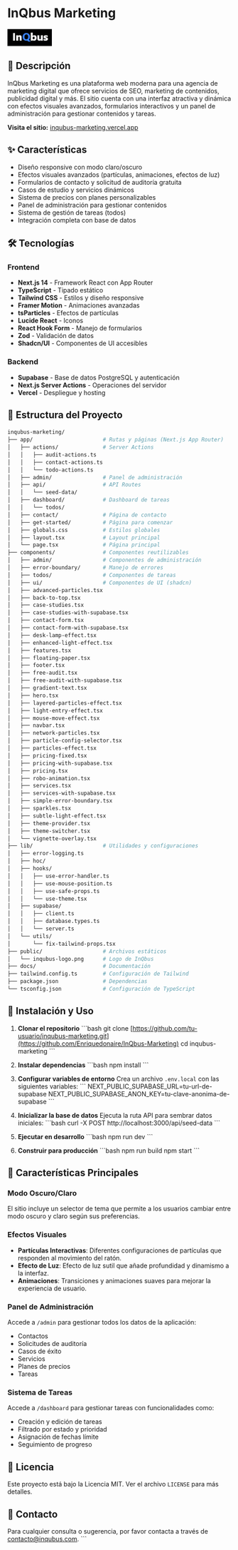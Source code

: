 # InQbus Marketing

<img src="public/inqubus-logo.png" alt="InQbus Marketing" width="100"/>

## 🚀 Descripción

InQbus Marketing es una plataforma web moderna para una agencia de marketing digital que ofrece servicios de SEO, marketing de contenidos, publicidad digital y más. El sitio cuenta con una interfaz atractiva y dinámica con efectos visuales avanzados, formularios interactivos y un panel de administración para gestionar contenidos y tareas.

**Visita el sitio:** [inqubus-marketing.vercel.app](https://inqbus.vercel.app)

## ✨ Características

- Diseño responsive con modo claro/oscuro
- Efectos visuales avanzados (partículas, animaciones, efectos de luz)
- Formularios de contacto y solicitud de auditoría gratuita
- Casos de estudio y servicios dinámicos
- Sistema de precios con planes personalizables
- Panel de administración para gestionar contenidos
- Sistema de gestión de tareas (todos)
- Integración completa con base de datos

## 🛠️ Tecnologías

### Frontend
- **Next.js 14** - Framework React con App Router
- **TypeScript** - Tipado estático
- **Tailwind CSS** - Estilos y diseño responsive
- **Framer Motion** - Animaciones avanzadas
- **tsParticles** - Efectos de partículas
- **Lucide React** - Iconos
- **React Hook Form** - Manejo de formularios
- **Zod** - Validación de datos
- **Shadcn/UI** - Componentes de UI accesibles

### Backend
- **Supabase** - Base de datos PostgreSQL y autenticación
- **Next.js Server Actions** - Operaciones del servidor
- **Vercel** - Despliegue y hosting

## 📁 Estructura del Proyecto

```bash
inqubus-marketing/
├── app/                      # Rutas y páginas (Next.js App Router)
│   ├── actions/              # Server Actions
│   │   ├── audit-actions.ts
│   │   ├── contact-actions.ts
│   │   └── todo-actions.ts
│   ├── admin/                # Panel de administración
│   ├── api/                  # API Routes
│   │   └── seed-data/
│   ├── dashboard/            # Dashboard de tareas
│   │   └── todos/
│   ├── contact/              # Página de contacto
│   ├── get-started/          # Página para comenzar
│   ├── globals.css           # Estilos globales
│   ├── layout.tsx            # Layout principal
│   └── page.tsx              # Página principal
├── components/               # Componentes reutilizables
│   ├── admin/                # Componentes de administración
│   ├── error-boundary/       # Manejo de errores
│   ├── todos/                # Componentes de tareas
│   ├── ui/                   # Componentes de UI (shadcn)
│   ├── advanced-particles.tsx
│   ├── back-to-top.tsx
│   ├── case-studies.tsx
│   ├── case-studies-with-supabase.tsx
│   ├── contact-form.tsx
│   ├── contact-form-with-supabase.tsx
│   ├── desk-lamp-effect.tsx
│   ├── enhanced-light-effect.tsx
│   ├── features.tsx
│   ├── floating-paper.tsx
│   ├── footer.tsx
│   ├── free-audit.tsx
│   ├── free-audit-with-supabase.tsx
│   ├── gradient-text.tsx
│   ├── hero.tsx
│   ├── layered-particles-effect.tsx
│   ├── light-entry-effect.tsx
│   ├── mouse-move-effect.tsx
│   ├── navbar.tsx
│   ├── network-particles.tsx
│   ├── particle-config-selector.tsx
│   ├── particles-effect.tsx
│   ├── pricing-fixed.tsx
│   ├── pricing-with-supabase.tsx
│   ├── pricing.tsx
│   ├── robo-animation.tsx
│   ├── services.tsx
│   ├── services-with-supabase.tsx
│   ├── simple-error-boundary.tsx
│   ├── sparkles.tsx
│   ├── subtle-light-effect.tsx
│   ├── theme-provider.tsx
│   ├── theme-switcher.tsx
│   └── vignette-overlay.tsx
├── lib/                      # Utilidades y configuraciones
│   ├── error-logging.ts
│   ├── hoc/
│   ├── hooks/
│   │   ├── use-error-handler.ts
│   │   ├── use-mouse-position.ts
│   │   ├── use-safe-props.ts
│   │   └── use-theme.tsx
│   ├── supabase/
│   │   ├── client.ts
│   │   ├── database.types.ts
│   │   └── server.ts
│   └── utils/
│       └── fix-tailwind-props.tsx
├── public/                   # Archivos estáticos
│   └── inqubus-logo.png      # Logo de InQbus
├── docs/                     # Documentación
├── tailwind.config.ts        # Configuración de Tailwind
├── package.json              # Dependencias
└── tsconfig.json             # Configuración de TypeScript
```


## 🔧 Instalación y Uso

1. **Clonar el repositorio**
\`\`\`bash
git clone [https://github.com/tu-usuario/inqubus-marketing.git](https://github.com/Enriquedonaire/InQbus-Marketing)
cd inqubus-marketing
\`\`\`

2. **Instalar dependencias**
\`\`\`bash
npm install
\`\`\`

3. **Configurar variables de entorno**
Crea un archivo `.env.local` con las siguientes variables:
\`\`\`
NEXT_PUBLIC_SUPABASE_URL=tu-url-de-supabase
NEXT_PUBLIC_SUPABASE_ANON_KEY=tu-clave-anonima-de-supabase
\`\`\`

4. **Inicializar la base de datos**
Ejecuta la ruta API para sembrar datos iniciales:
\`\`\`bash
curl -X POST http://localhost:3000/api/seed-data
\`\`\`

5. **Ejecutar en desarrollo**
\`\`\`bash
npm run dev
\`\`\`

6. **Construir para producción**
\`\`\`bash
npm run build
npm start
\`\`\`

## 🧩 Características Principales

### Modo Oscuro/Claro
El sitio incluye un selector de tema que permite a los usuarios cambiar entre modo oscuro y claro según sus preferencias.

### Efectos Visuales
- **Partículas Interactivas**: Diferentes configuraciones de partículas que responden al movimiento del ratón.
- **Efecto de Luz**: Efecto de luz sutil que añade profundidad y dinamismo a la interfaz.
- **Animaciones**: Transiciones y animaciones suaves para mejorar la experiencia de usuario.

### Panel de Administración
Accede a `/admin` para gestionar todos los datos de la aplicación:
- Contactos
- Solicitudes de auditoría
- Casos de éxito
- Servicios
- Planes de precios
- Tareas

### Sistema de Tareas
Accede a `/dashboard` para gestionar tareas con funcionalidades como:
- Creación y edición de tareas
- Filtrado por estado y prioridad
- Asignación de fechas límite
- Seguimiento de progreso

## 📝 Licencia
Este proyecto está bajo la Licencia MIT. Ver el archivo `LICENSE` para más detalles.

## 👥 Contacto
Para cualquier consulta o sugerencia, por favor contacta a través de [contacto@inqubus.com](mailto:contacto@inqubus.com).
\`\`\`

